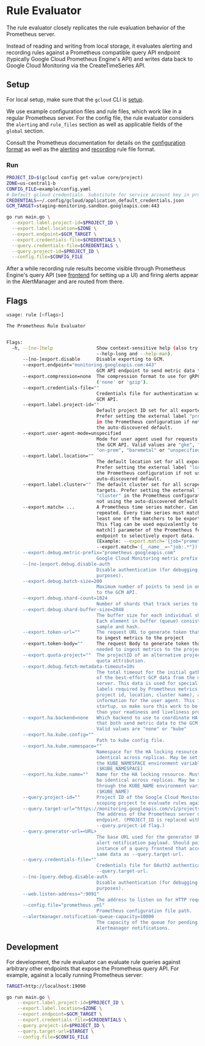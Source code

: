 # Rule Evaluator

The rule evaluator closely replicates the rule evaluation behavior of the Prometheus server.

Instead of reading and writing from local storage, it evaluates alerting and recording rules
against a Prometheus compatible query API endpoint (typically Google Cloud Prometheus Engine's API)
and writes data back to Google Cloud Monitoring via the CreateTimeSeries API.

## Setup

For local setup, make sure that the `gcloud` CLI is [setup](https://cloud.google.com/sdk/docs/quickstart).

We use example configuration files and rule files, which work like in a regular Prometheus server.
For the config file, the rule evaluator considers the `alerting` and `rule_files` section as well as applicable fields of the `global` section.

Consult the Prometheus documentation for details on the [configuration format](https://prometheus.io/docs/prometheus/latest/configuration/configuration) as well as the [alerting](https://prometheus.io/docs/prometheus/latest/configuration/alerting_rules/) and [recording](https://prometheus.io/docs/prometheus/latest/configuration/recording_rules/) rule file format.

### Run

```bash
PROJECT_ID=$(gcloud config get-value core/project)
ZONE=us-central1-b
CONFIG_FILE=example/config.yaml
# Default gcloud credentials. Substitute for service account key in production.
CREDENTIALS=~/.config/gcloud/application_default_credentials.json
GCM_TARGET=staging-monitoring.sandbox.googleapis.com:443
```

```bash
go run main.go \
  --export.label.project-id=$PROJECT_ID \
  --export.label.location=$ZONE \
  --export.endpoint=$GCM_TARGET \
  --export.credentials-file=$CREDENTIALS \
  --query.credentials-file=$CREDENTIALS \
  --query.project-id=$PROJECT_ID \
  --config.file=$CONFIG_FILE
```

After a while recording rule results become visible through Prometheus Engine's query
API (see [frontend]("../frontend/README.md") for setting up a UI) and firing alerts appear
in the AlertManager and are routed from there.

## Flags

```bash mdox-exec="bash hack/format_help.sh rule-evaluator"
usage: rule [<flags>]

The Prometheus Rule Evaluator


Flags:
  -h, --[no-]help                Show context-sensitive help (also try
                                 --help-long and --help-man).
      --[no-]export.disable      Disable exporting to GCM.
      --export.endpoint="monitoring.googleapis.com:443"  
                                 GCM API endpoint to send metric data to.
      --export.compression=none  The compression format to use for gRPC requests
                                 ('none' or 'gzip').
      --export.credentials-file=""  
                                 Credentials file for authentication with the
                                 GCM API.
      --export.label.project-id=""  
                                 Default project ID set for all exported data.
                                 Prefer setting the external label "project_id"
                                 in the Prometheus configuration if not using
                                 the auto-discovered default.
      --export.user-agent-mode=unspecified  
                                 Mode for user agent used for requests against
                                 the GCM API. Valid values are "gke", "kubectl",
                                 "on-prem", "baremetal" or "unspecified".
      --export.label.location=""  
                                 The default location set for all exported data.
                                 Prefer setting the external label "location" in
                                 the Prometheus configuration if not using the
                                 auto-discovered default.
      --export.label.cluster=""  The default cluster set for all scraped
                                 targets. Prefer setting the external label
                                 "cluster" in the Prometheus configuration if
                                 not using the auto-discovered default.
      --export.match= ...        A Prometheus time series matcher. Can be
                                 repeated. Every time series must match at
                                 least one of the matchers to be exported.
                                 This flag can be used equivalently to the
                                 match[] parameter of the Prometheus federation
                                 endpoint to selectively export data.
                                 (Example: --export.match='{job="prometheus"}'
                                 --export.match='{__name__=~"job:.*"})
      --export.debug.metric-prefix="prometheus.googleapis.com"  
                                 Google Cloud Monitoring metric prefix to use.
      --[no-]export.debug.disable-auth  
                                 Disable authentication (for debugging
                                 purposes).
      --export.debug.batch-size=200  
                                 Maximum number of points to send in one batch
                                 to the GCM API.
      --export.debug.shard-count=1024  
                                 Number of shards that track series to send.
      --export.debug.shard-buffer-size=2048  
                                 The buffer size for each individual shard.
                                 Each element in buffer (queue) consists of
                                 sample and hash.
      --export.token-url=""      The request URL to generate token that's needed
                                 to ingest metrics to the project
      --export.token-body=""     The request Body to generate token that's
                                 needed to ingest metrics to the project.
      --export.quota-project=""  The projectID of an alternative project for
                                 quota attribution.
      --export.debug.fetch-metadata-timeout=10s  
                                 The total timeout for the initial gathering
                                 of the best-effort GCP data from the metadata
                                 server. This data is used for special
                                 labels required by Prometheus metrics (e.g.
                                 project id, location, cluster name), as well as
                                 information for the user agent. This is done on
                                 startup, so make sure this work to be faster
                                 than your readiness and liveliness probes.
      --export.ha.backend=none   Which backend to use to coordinate HA pairs
                                 that both send metric data to the GCM API.
                                 Valid values are "none" or "kube"
      --export.ha.kube.config=""  
                                 Path to kube config file.
      --export.ha.kube.namespace=""  
                                 Namespace for the HA locking resource. Must be
                                 identical across replicas. May be set through
                                 the KUBE_NAMESPACE environment variable.
                                 ($KUBE_NAMESPACE)
      --export.ha.kube.name=""   Name for the HA locking resource. Must
                                 be identical across replicas. May be set
                                 through the KUBE_NAME environment variable.
                                 ($KUBE_NAME)
      --query.project-id=""      Project ID of the Google Cloud Monitoring
                                 scoping project to evaluate rules against.
      --query.target-url="https://monitoring.googleapis.com/v1/projects/PROJECT_ID/location/global/prometheus"  
                                 The address of the Prometheus server query
                                 endpoint. (PROJECT_ID is replaced with the
                                 --query.project-id flag.)
      --query.generator-url=<URL>  
                                 The base URL used for the generator URL in the
                                 alert notification payload. Should point to an
                                 instance of a query frontend that accesses the
                                 same data as --query.target-url.
      --query.credentials-file=""  
                                 Credentials file for OAuth2 authentication with
                                 --query.target-url.
      --[no-]query.debug.disable-auth  
                                 Disable authentication (for debugging
                                 purposes).
      --web.listen-address=":9091"  
                                 The address to listen on for HTTP requests.
      --config.file="prometheus.yml"  
                                 Prometheus configuration file path.
      --alertmanager.notification-queue-capacity=10000  
                                 The capacity of the queue for pending
                                 Alertmanager notifications.

```

## Development

For development, the rule evaluator can evaluate rule queries against arbitrary other
endpoints that expose the Prometheus query API. For example, against a locally running
Prometheus server:

```bash
TARGET=http://localhost:19090
```

```bash
go run main.go \
    --export.label.project-id=$PROJECT_ID \
    --export.label.location=$ZONE \
    --export.endpoint=$GCM_TARGET \
    --export.credentials-file=$CREDENTIALS \
    --query.project-id=$PROJECT_ID \
    --query.target-url=$TARGET \
    --config.file=$CONFIG_FILE
```
